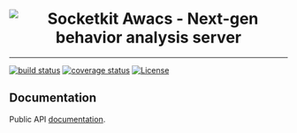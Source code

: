 <h1 align="center"><img src="https://github.com/socketkit/awacs/blob/main/.github/awacs-logo.png?raw=true" alt="Socketkit Awacs - Next-gen behavior analysis server"></h1>

---

[![build status](https://github.com/socketkit/awacs/workflows/Node%20Testing/badge.svg)](https://github.com/socketkit/awacs/actions)
[![coverage status](https://img.shields.io/coveralls/github/socketkit/awacs.svg?style=flat-square)](https://coveralls.io/github/socketkit/awacs)
[![License](https://img.shields.io/github/license/socketkit/awacs.svg?style=flat-square)](https://raw.githubusercontent.com/socketkit/awacs/main/LICENSE)

## Documentation

Public API [documentation](https://awacs.socketkit.com).
